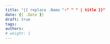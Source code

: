 ```yaml
---
title: "{{ replace .Name "-" " " | title }}"
date: {{ .Date }}
draft: true
tags:
authors:
# weight: 1
---
```


